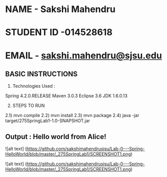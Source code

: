 # NAME - Sakshi Mahendru
# STUDENT ID -014528618
# EMAIL - sakshi.mahendru@sjsu.edu

## BASIC INSTRUCTIONS

1) Technologies Used :

Spring 4.2.0.RELEASE
Maven 3.0.3
Eclipse 3.6
JDK 1.6.0.13

2) STEPS TO RUN

2.1) mvn compile
2.2) mvn install
2.3) mvn package
2.4) java  -jar target/275SpringLab1-1.0-SNAPSHOT.jar 

## Output : Hello world from Alice!

![alt text] (https://github.com/sakshimahendrusjsu/Lab-0---Spring-HelloWorld/blob/master/_275SpringLab1/SCREENSHOT1.png)


![alt text] (https://github.com/sakshimahendrusjsu/Lab-0---Spring-HelloWorld/blob/master/_275SpringLab1/SCREENSHOT1.png)
